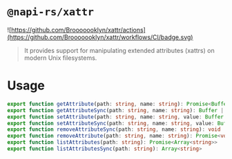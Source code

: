 # `@napi-rs/xattr`

![https://github.com/Brooooooklyn/xattr/actions](https://github.com/Brooooooklyn/xattr/workflows/CI/badge.svg)

> It provides support for manipulating extended attributes (xattrs) on modern Unix filesystems.

# Usage

```ts
export function getAttribute(path: string, name: string): Promise<Buffer | null>
export function getAttributeSync(path: string, name: string): Buffer | null
export function setAttribute(path: string, name: string, value: Buffer | string): Promise<void>
export function setAttributeSync(path: string, name: string, value: Buffer | string): void
export function removeAttributeSync(path: string, name: string): void
export function removeAttribute(path: string, name: string): Promise<void>
export function listAttributes(path: string): Promise<Array<string>>
export function listAttributesSync(path: string): Array<string>
```
